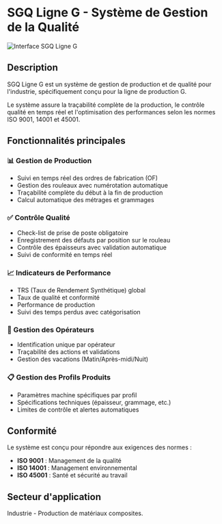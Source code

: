# SGQ Ligne G - Système de Gestion de la Qualité

![Interface SGQ Ligne G](docs/Capture%20d'écran%202025-08-30%20091648.png)

## Description

SGQ Ligne G est un système de gestion de production et de qualité pour l'industrie, spécifiquement conçu pour la ligne de production G. 

Le système assure la traçabilité complète de la production, le contrôle qualité en temps réel et l'optimisation des performances selon les normes ISO 9001, 14001 et 45001.

## Fonctionnalités principales

### 📊 Gestion de Production
- Suivi en temps réel des ordres de fabrication (OF)
- Gestion des rouleaux avec numérotation automatique
- Traçabilité complète du début à la fin de production
- Calcul automatique des métrages et grammages

### ✅ Contrôle Qualité
- Check-list de prise de poste obligatoire
- Enregistrement des défauts par position sur le rouleau
- Contrôle des épaisseurs avec validation automatique
- Suivi de conformité en temps réel

### 📈 Indicateurs de Performance
- TRS (Taux de Rendement Synthétique) global
- Taux de qualité et conformité
- Performance de production
- Suivi des temps perdus avec catégorisation

### 👥 Gestion des Opérateurs
- Identification unique par opérateur
- Traçabilité des actions et validations
- Gestion des vacations (Matin/Après-midi/Nuit)

### 📋 Gestion des Profils Produits
- Paramètres machine spécifiques par profil
- Spécifications techniques (épaisseur, grammage, etc.)
- Limites de contrôle et alertes automatiques

## Conformité

Le système est conçu pour répondre aux exigences des normes :
- **ISO 9001** : Management de la qualité
- **ISO 14001** : Management environnemental  
- **ISO 45001** : Santé et sécurité au travail

## Secteur d'application

Industrie - Production de matériaux composites.